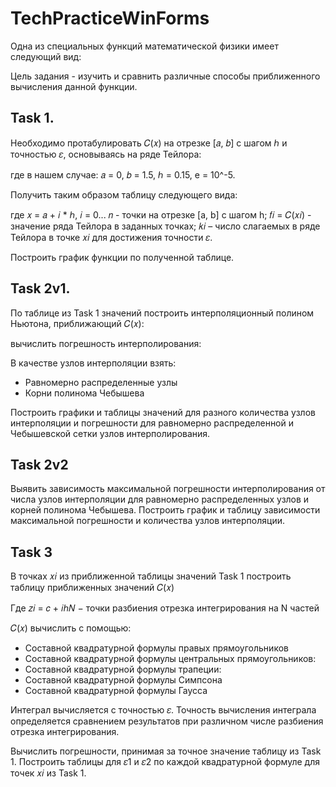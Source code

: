 # TechPracticeWinForms

Одна из специальных функций математической физики имеет следующий
вид:

Цель задания - изучить и сравнить различные способы приближенного
вычисления данной функции.

## Task 1.

Необходимо протабулировать 𝐶(𝑥) на отрезке [𝑎, 𝑏] с шагом ℎ и
точностью 𝜀, основываясь на ряде Тейлора:

где в нашем случае: 𝑎 = 0, 𝑏 = 1.5, ℎ = 0.15, e = 10^-5. 

 Получить таким образом таблицу следующего вида:
 
 где 𝑥 = 𝑎 + 𝑖 * ℎ, 𝑖 = 0... 𝑛 - точки на отрезке [a, b] с шагом h;
𝑓𝑖 = 𝐶(𝑥𝑖) - значение ряда Тейлора в заданных точках;
𝑘𝑖 – число слагаемых в ряде Тейлора в точке 𝑥𝑖 для достижения точности 𝜀.

Построить график функции по полученной таблице.

## Task 2v1.

По таблице из Task 1 значений построить интерполяционный полином Ньютона, приближающий 𝐶(𝑥):

вычислить погрешность интерполирования:

В качестве узлов интерполяции взять:

 - Равномерно распределенные узлы 
  - Корни полинома Чебышева
  
  Построить графики и таблицы значений для разного количества узлов интерполяции и
  погрешности для равномерно распределенной и Чебышевской сетки узлов интерполирования.

## Task 2v2

 Выявить зависимость максимальной погрешности интерполирования от
числа узлов интерполяции для равномерно распределенных узлов и корней
полинома Чебышева. Построить график и таблицу зависимости максимальной погрешности и количества узлов интерполяции.

## Task 3

В точках 𝑥𝑖 из приближенной таблицы значений Task 1
построить таблицу приближенных значений 𝐶(𝑥)

Где 𝑧𝑖 = 𝑐 + 𝑖ℎ𝑁 − точки разбиения отрезка интегрирования на N частей

𝐶(𝑥) вычислить с помощью:

- Составной квадратурной формулы правых прямоугольников
- Составной квадратурной формулы центральных прямоугольников:
- Составной квадратурной формулы трапеции:
- Составной квадратурной формулы Симпсона
- Составной квадратурной формулы Гаусса

Интеграл вычисляется с точностью 𝜀. Точность вычисления интеграла
определяется сравнением результатов при различном числе разбиения отрезка
интегрирования.

Вычислить погрешности, принимая за точное значение таблицу из Task 1.
Построить таблицы для 𝜀1 и 𝜀2 по каждой квадратурной
формуле для точек 𝑥𝑖  из Task 1.

